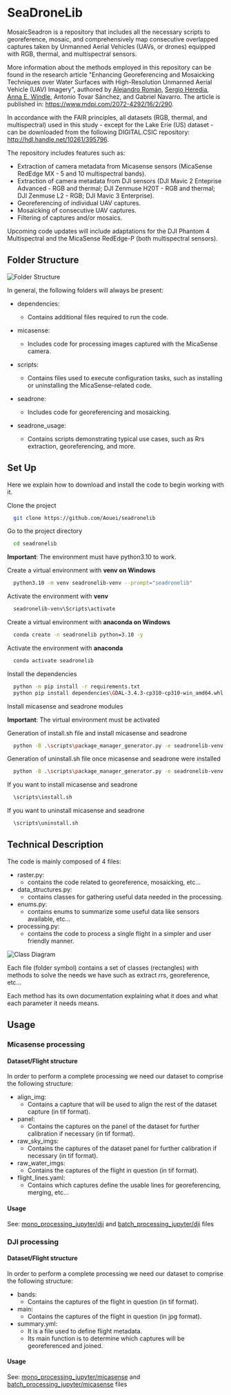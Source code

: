 # SeaDroneLib

MosaicSeadron is a repository that includes all the necessary scripts to georeference, mosaic, and comprehensively map consecutive overlapped captures taken by Unmanned Aerial Vehicles (UAVs, or drones) equipped with RGB, thermal, and multispectral sensors. 

More information about the methods employed in this repository can be found in the research article "Enhancing Georeferencing and Mosaicking Techniques over Water Surfaces with High-Resolution Unmanned Aerial Vehicle (UAV) Imagery", authored by [Alejandro Román](https://github.com/alrova96), [Sergio Heredia](https://github.com/Aouei), [Anna E. Windle](https://github.com/aewindle110), Antonio Tovar Sánchez, and Gabriel Navarro. The article is published in: https://www.mdpi.com/2072-4292/16/2/290. 

In accordance with the FAIR principles, all datasets (RGB, thermal, and multispectral) used in this study - except for the Lake Erie (US) dataset - can be downloaded from the following DIGITAL.CSIC repository: http://hdl.handle.net/10261/395796.

The repository includes features such as:
- Extraction of camera metadata from Micasense sensors (MicaSense RedEdge MX - 5 and 10 multispectral bands).
- Extraction of camera metadata from DJI sensors (DJI Mavic 2 Enteprise Advanced - RGB and thermal; DJI Zenmuse H20T - RGB and thermal; DJI Zenmuse L2 - RGB; DJI Mavic 3 Enterprise).
- Georeferencing of individual UAV captures.
- Mosaicking of consecutive UAV captures.
- Filtering of captures and/or mosaics.

Upcoming code updates will include adaptations for the DJI Phantom 4 Multispectral and the MicaSense RedEdge-P (both multispectral sensors).

## Folder Structure


<img src="/captures/Folder_structure.png" alt="Folder Structure" title="Folder Structure">

In general, the following folders will always be present:
- dependencies:
  - Contains additional files required to run the code.

- micasense:
  - Includes code for processing images captured with the MicaSense camera.

- scripts:
  - Contains files used to execute configuration tasks, such as installing or uninstalling the MicaSense-related code.

- seadrone:
  - Includes code for georeferencing and mosaicking.

- seadrone_usage:
  - Contains scripts demonstrating typical use cases, such as Rrs extraction, georeferencing, and more.

## Set Up
Here we explain how to download and install the code to begin working with it.

Clone the project

```bash
  git clone https://github.com/Aouei/seadronelib
```

Go to the project directory

```bash
  cd seadronelib
```

**Important**: The environment must have python3.10 to work.

Create a virtual environment with **venv on Windows**
```bash
  python3.10 -m venv seadronelib-venv --prompt="seadronelib"
```

Activate the environment with **venv**
```bash
  seadronelib-venv\Scripts\activate
```

Create a virtual environment with **anaconda on Windows**
```bash
  conda create -n seadronelib python=3.10 -y
```

Activate the environment with **anaconda**
```bash
  conda activate seadronelib
```

Install the dependencies
```bash
  python -m pip install -r requirements.txt
  python pip install dependencies\GDAL-3.4.3-cp310-cp310-win_amd64.whl 
```

Install micasense and seadrone modules

**Important**: The virtual environment must be activated

Generation of install.sh file and install micasense and seadrone
```bash
  python -B .\scripts\package_manager_generator.py -e seadronelib-venv -p micasense,seadrone -i 1 -ri 1
```

Generation of uninstall.sh file once micasense and seadrone were installed
```bash
  python -B .\scripts\package_manager_generator.py -e seadronelib-venv -p micasense,seadrone -u 1
```

If you want to install micasense and seadrone
```bash
  \scripts\install.sh

```
If you want to uninstall micasense and seadrone
```bash
  \scripts\uninstall.sh
```
## Technical Description

The code is mainly composed of 4 files:
- raster.py: 
  - contains the code related to georeference, mosaicking, etc...
- data_structures.py: 
  - contains classes for gathering useful data needed in the processing.
- enums.py: 
  - contains enums to summarize some useful data like sensors available, etc...
- processing.py: 
  - contains the code to process a single flight in a simpler and user friendly manner.

<img src="/captures/Class_diagram.jpg" alt="Class Diagram" title="Class Diagram">

Each file (folder symbol) contains a set of classes (rectangles) with methods to solve the needs we have such as extract rrs, georeference, etc...

Each method has its own documentation explaining what it does and what each parameter it needs means.
## Usage

### Micasense processing
#### Dataset/Flight structure
In order to perform a complete processing we need our dataset to comprise the following structure:

- align_img: 
  - Contains a capture that will be used to align the rest of the dataset capture (in tif format).
- panel: 
  - Contains the captures on the panel of the dataset for further calibration if necessary (in tif format).
- raw_sky_imgs: 
  - Contains the captures of the dataset panel for further calibration if necessary (in tif format).
- raw_water_imgs: 
  - Contains the captures of the flight in question (in tif format).
- flight_lines.yaml: 
  - Contains which captures define the usable lines for georeferencing, merging, etc...

#### Usage
See: [mono_processing_jupyter/dji](/seadrone_usage/mono_processing_jupyter/dji.ipynb) and [batch_processing_jupyter/dji](/seadrone_usage/batch_processing_jupyter/dji.ipynb) files

### DJI processing
#### Dataset/Flight structure
In order to perform a complete processing we need our dataset to comprise the following structure:

- bands: 
  - Contains the captures of the flight in question (in tif format).
- main: 
  - Contains the captures of the flight in question (in jpg format).
- summary.yml: 
  - It is a file used to define flight metadata. 
  - Its main function is to determine which captures will be georeferenced and joined.

#### Usage
See: [mono_processing_jupyter/micasense](/seadrone_usage/mono_processing_jupyter/micasense.ipynb) and [batch_processing_jupyter/micasense](/seadrone_usage/batch_processing_jupyter/micasense.ipynb) files
